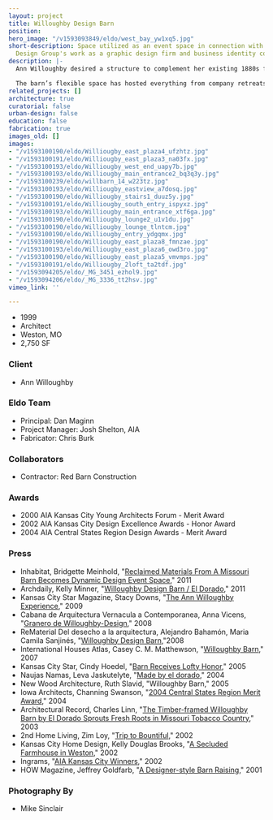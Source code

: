 ```yaml
---
layout: project
title: Willoughby Design Barn
position: 
hero_image: "/v1593093849/eldo/west_bay_yw1xq5.jpg"
short-description: Space utilized as an event space in connection with Willoughby
  Design Group's work as a graphic design firm and business identity consultant.
description: |-
  Ann Willoughby desired a structure to complement her existing 1880s farmhouse on her working farm outside of Kansas City, Mo. She utilizes the structure as an event space in connection with her design firm, Willoughby Design Group. Aside from the industrial and agricultural functions that comprise the entire lower level of the barn, the project included an open event space, an insulated and climate controlled utility/washroom area and a sleeping loft. The barn frame, purchased by the client in the spring of 1998, was originally located in Highland, Kansas. Carefully sited in its new home, the barn is sheathed in corrugated copper and fiberglass panels.

  The barn’s flexible space has hosted everything from company retreats and weddings to national conferences and seminars. Willoughby Design liked it so much they based their brand identity off its iconic form.
related_projects: []
architecture: true
curatorial: false
urban-design: false
education: false
fabrication: true
images_old: []
images:
- "/v1593100190/eldo/Williougby_east_plaza4_ufzhtz.jpg"
- "/v1593100191/eldo/Williougby_east_plaza3_na03fx.jpg"
- "/v1593100193/eldo/Williougby_west_end_uapy7b.jpg"
- "/v1593100193/eldo/Williougby_main_entrance2_bq3q3y.jpg"
- "/v1593100239/eldo/willbarn_14_w223tz.jpg"
- "/v1593100193/eldo/Williougby_eastview_a7dosq.jpg"
- "/v1593100190/eldo/Williougby_stairs1_duuz5y.jpg"
- "/v1593100191/eldo/Williougby_south_entry_ispyxz.jpg"
- "/v1593100193/eldo/Williougby_main_entrance_xtf6ga.jpg"
- "/v1593100190/eldo/Williougby_lounge2_u1v1du.jpg"
- "/v1593100190/eldo/Williougby_lounge_tlntcm.jpg"
- "/v1593100190/eldo/Williougby_entry_ydgqmx.jpg"
- "/v1593100190/eldo/Williougby_east_plaza8_fmnzae.jpg"
- "/v1593100193/eldo/Williougby_east_plaza6_owd3ro.jpg"
- "/v1593100190/eldo/Williougby_east_plaza5_vmvmps.jpg"
- "/v1593100191/eldo/Williougby_2loft_ta2tdf.jpg"
- "/v1593094205/eldo/_MG_3451_ezhol9.jpg"
- "/v1593094206/eldo/_MG_3336_tt2hsv.jpg"
vimeo_link: ''

---
```

* 1999
* Architect
* Weston, MO
* 2,750 SF

### Client

* Ann Willoughby

### Eldo Team

* Principal: Dan Maginn
* Project Manager: Josh Shelton, AIA
* Fabricator: Chris Burk

### Collaborators

* Contractor: Red Barn Construction

### Awards

* 2000 AIA Kansas City Young Architects Forum - Merit Award
* 2002 AIA Kansas City Design Excellence Awards - Honor Award
* 2004 AIA Central States Region Design Awards - Merit Award

### Press

* Inhabitat, Bridgette Meinhold, "[Reclaimed Materials From A Missouri Barn Becomes Dynamic Design Event Space](https://inhabitat.com/reclaimed-materials-from-a-missouri-barn-becomes-dynamic-design-event-space/)," 2011
* Archdaily, Kelly Minner, "[Willoughby Design Barn / El Dorado](https://www.archdaily.com/106333/willoughby-design-barn-el-dorado)," 2011
* Kansas City Star Magazine, Stacy Downs, "[The Ann Willoughby Experience](downloads.ctfassets.net/7ceafwpo4r5g/7gUwCK3WvKXtfyhwxTaN4q/63bdb4322904eb54d267abb20f723100/2009-Dan_Maginn-KCStar_Willoughby_compressed.pdf)," 2009
* Cabana de Arquitectura Vernacula a Contemporanea, Anna Vicens,  "[Granero de Willoughby-Design](assets.ctfassets.net/7ceafwpo4r5g/6iYaehEAsqii7wfPJOIdpC/a05db95cf40497aaf20c56bb3877ae24/2008-Willoughby_Barn-Cabana_de_Arquitectura_Vernacula_a_Contemporanea_compressed.pdf )," 2008
* ReMaterial Del desecho a la arquitectura, Alejandro Bahamón, Maria Camila Sanjinés, "[Willoughby Design Barn](assets.ctfassets.net/7ceafwpo4r5g/78FMzIvZ8W9g7gohNash6s/bcd0d110fa63e4a6bdfacdf4c640c842/2008-Willoughby_Barn-ReMaterial_compressed.pdf ),"2008
* International Houses Atlas, Casey C. M. Matthewson, "[Willoughby Barn](assets.ctfassets.net/7ceafwpo4r5g/1fQc35H4tjmS3NITyKI8YD/e2128f0e3209edd34c7e01da78948f6e/2008-Willoughby_Barn-International_Houses_Atlas_compressed.pdf )," 2007
* Kansas City Star, Cindy Hoedel, "[Barn Receives Lofty Honor](assets.ctfassets.net/7ceafwpo4r5g/58ZtNETQkIjUFM8Bxbxc6a/938b918b441b77cb4a851148265d5898/2005-Willoughby_Design_Barn-KC_Star.pdf )," 2005
* Naujas Namas, Leva Jaskutelyte, "[Made by el dorado]()," 2004
* New Wood Architecture, Ruth Slavid, "Willoughby Barn," 2005
* Iowa Architects, Channing Swanson, "[2004 Central States Region Merit Award](assets.ctfassets.net/7ceafwpo4r5g/69eRJa3pRUH1I4A8EasNaV/240079ee5b093d680e98df43e75f1307/2004-Central_States-Iowa_Arch_Magazine.pdf)," 2004
* Architectural Record, Charles Linn, "[The Timber-framed Willoughby Barn by El Dorado Sprouts Fresh Roots in Missouri Tobacco Country](assets.ctfassets.net/7ceafwpo4r5g/4CzeUqQbyYFB8HHTMo1NbO/1a2e3db18e17344116835fe80508d306/2003-Willoughby_Barn_Architectural_Record.pdf )," 2003
* 2nd Home Living, Zim Loy, "[Trip to Bountiful](downloads.ctfassets.net/7ceafwpo4r5g/c7M4OrD4C6k3lkDKBqzyV/f1d42f281eaddf29eeebd9e5ac9c7344/2002-Willoughby_Barn-2nd_Home_Living.pdf)," 2002
* Kansas City Home Design, Kelly Douglas Brooks, "[A Secluded Farmhouse in Weston](assets.ctfassets.net/7ceafwpo4r5g/7xnEsbbV4Pyc4467q8qblI/7d5f59fc1d330c29e048996cc2d30353/2002-Willoughby_Barn-Home_Design-compressed.pdf)," 2002
* Ingrams, "[AIA Kansas City Winners](assets.ctfassets.net/7ceafwpo4r5g/7rQlVrjetqfTQYc9iHn6OQ/d26214d2c74eee15081c17e5b0157e69/2002-Willoughy_Barn_AIA_Honor_Award-Ingrams.pdf )," 2002
* HOW Magazine, Jeffrey Goldfarb, "[A Designer-style Barn Raising](downloads.ctfassets.net/7ceafwpo4r5g/3nLSl4yM0EdWRptIjGS6oB/94ee26884c8dfeda8a61ade725a92b04/2001-Willoughy_Office-HOW_Magazine.pdf )," 2001

### Photography By

* Mike Sinclair